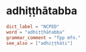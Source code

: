 # adhiṭṭhātabba

``` toml
dict_label = "NCPED"
word = "adhiṭṭhātabba"
grammar_comment = "fpp mfn."
see_also = ["adhiṭṭhāti"]
```

